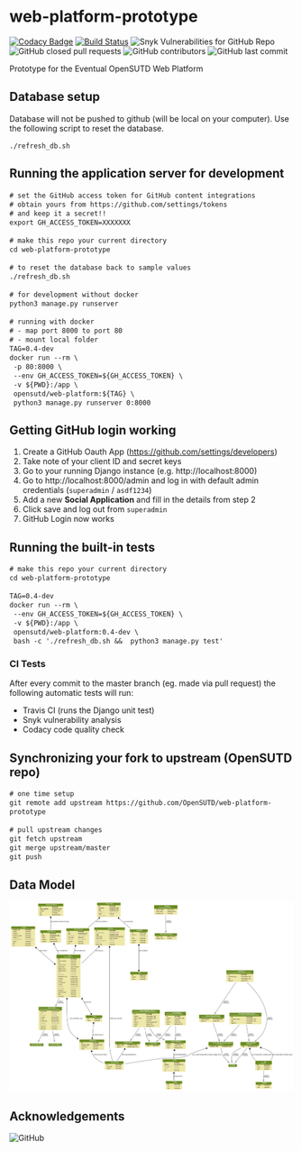 # web-platform-prototype

[![Codacy Badge](https://api.codacy.com/project/badge/Grade/8b8aa4074fe34ca5b8331b2a64f81de0)](https://app.codacy.com/app/tlkh/web-platform-prototype?utm_source=github.com&utm_medium=referral&utm_content=OpenSUTD/web-platform-prototype&utm_campaign=Badge_Grade_Settings) [![Build Status](https://travis-ci.org/OpenSUTD/web-platform-prototype.svg?branch=master)](https://travis-ci.org/OpenSUTD/web-platform-prototype) ![Snyk Vulnerabilities for GitHub Repo](https://img.shields.io/snyk/vulnerabilities/github/opensutd/web-platform-prototype.svg) ![GitHub closed pull requests](https://img.shields.io/github/issues-pr-closed/opensutd/web-platform-prototype.svg) ![GitHub contributors](https://img.shields.io/github/contributors/opensutd/web-platform-prototype.svg) ![GitHub last commit](https://img.shields.io/github/last-commit/opensutd/web-platform-prototype.svg)

Prototype for the Eventual OpenSUTD Web Platform

## Database setup

Database will not be pushed to github (will be local on your computer). Use the following script to reset the database.

```
./refresh_db.sh
```

## Running the application server for development

```
# set the GitHub access token for GitHub content integrations
# obtain yours from https://github.com/settings/tokens
# and keep it a secret!!
export GH_ACCESS_TOKEN=XXXXXXX

# make this repo your current directory
cd web-platform-prototype

# to reset the database back to sample values
./refresh_db.sh

# for development without docker
python3 manage.py runserver

# running with docker
# - map port 8000 to port 80
# - mount local folder
TAG=0.4-dev
docker run --rm \
 -p 80:8000 \
 --env GH_ACCESS_TOKEN=${GH_ACCESS_TOKEN} \
 -v ${PWD}:/app \
 opensutd/web-platform:${TAG} \
 python3 manage.py runserver 0:8000
```

## Getting GitHub login working

1. Create a GitHub Oauth App (https://github.com/settings/developers)
2. Take note of your client ID and secret keys
3. Go to your running Django instance (e.g. http://localhost:8000)
4. Go to http://localhost:8000/admin and log in with default admin credentials (`superadmin` / `asdf1234`)
5. Add a new **Social Application** and fill in the details from step 2
6. Click save and log out from `superadmin`
7. GitHub Login now works

## Running the built-in tests

```
# make this repo your current directory
cd web-platform-prototype

TAG=0.4-dev
docker run --rm \
 --env GH_ACCESS_TOKEN=${GH_ACCESS_TOKEN} \
 -v ${PWD}:/app \
 opensutd/web-platform:0.4-dev \
 bash -c './refresh_db.sh &&  python3 manage.py test'
```

### CI Tests

After every commit to the master branch (eg. made via pull request) the following automatic tests will run:

* Travis CI (runs the Django unit test)
* Snyk vulnerability analysis
* Codacy code quality check

## Synchronizing your fork to upstream (OpenSUTD repo)

```
# one time setup
git remote add upstream https://github.com/OpenSUTD/web-platform-prototype

# pull upstream changes
git fetch upstream
git merge upstream/master
git push
```

## Data Model

![](models.png)

## Acknowledgements

![GitHub](https://img.shields.io/github/license/opensutd/web-platform-prototype.svg) 

